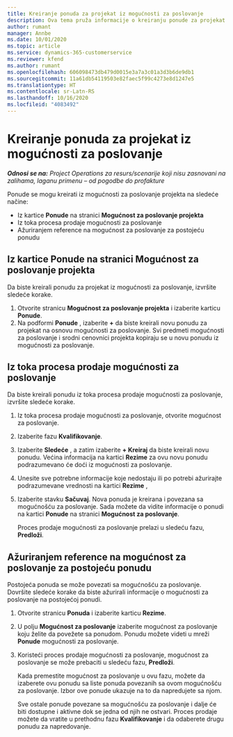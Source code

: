 ```yaml
---
title: Kreiranje ponuda za projekat iz mogućnosti za poslovanje
description: Ova tema pruža informacije o kreiranju ponude za projekat iz mogućnosti za poslovanje.
author: rumant
manager: Annbe
ms.date: 10/01/2020
ms.topic: article
ms.service: dynamics-365-customerservice
ms.reviewer: kfend
ms.author: rumant
ms.openlocfilehash: 606098473db479d0015e3a7a3c01a3d3b6de9db1
ms.sourcegitcommit: 11a61db54119503e82faec5f99c4273e8d1247e5
ms.translationtype: HT
ms.contentlocale: sr-Latn-RS
ms.lasthandoff: 10/16/2020
ms.locfileid: "4083492"
---
```

# <a name="create-project-quotes-from-opportunities"></a>Kreiranje ponuda za projekat iz mogućnosti za poslovanje

_**Odnosi se na:** Project Operations za resurs/scenarije koji nisu zasnovani na zalihama, laganu primenu – od pogodbe do profakture_

Ponude se mogu kreirati iz mogućnosti za poslovanje projekta na sledeće načine:

- Iz kartice **Ponude** na stranici **Mogućnost za poslovanje projekta**
- Iz toka procesa prodaje mogućnosti za poslovanje
- Ažuriranjem reference na mogućnost za poslovanje za postojeću ponudu

## <a name="from-the-quotes-tab-of-the-project-opportunity-page"></a>Iz kartice Ponude na stranici Mogućnost za poslovanje projekta

Da biste kreirali ponudu za projekat iz mogućnosti za poslovanje, izvršite sledeće korake.

1. Otvorite stranicu **Mogućnost za poslovanje projekta** i izaberite karticu **Ponude**. 
2. Na podformi **Ponude** , izaberite **+** da biste kreirali novu ponudu za projekat na osnovu mogućnosti za poslovanje. Svi predmeti mogućnosti za poslovanje i srodni cenovnici projekta kopiraju se u novu ponudu iz mogućnosti za poslovanje.

## <a name="from-the-opportunity-sales-process-flow"></a>Iz toka procesa prodaje mogućnosti za poslovanje

Da biste kreirali ponudu iz toka procesa prodaje mogućnosti za poslovanje, izvršite sledeće korake.

1. Iz toka procesa prodaje mogućnosti za poslovanje, otvorite mogućnost za poslovanje.
2. Izaberite fazu **Kvalifikovanje**. 
3. Izaberite **Sledeće** , a zatim izaberite **+ Kreiraj** da biste kreirali novu ponudu. Većina informacija na kartici **Rezime** za ovu novu ponudu podrazumevano će doći iz mogućnosti za poslovanje. 
4. Unesite sve potrebne informacije koje nedostaju ili po potrebi ažurirajte podrazumevane vrednosti na kartici **Rezime** ,
5. Izaberite stavku **Sačuvaj**. Nova ponuda je kreirana i povezana sa mogućnošću za poslovanje. Sada možete da vidite informacije o ponudi na kartici **Ponude** na stranici **Mogućnost za poslovanje**. 

   Proces prodaje mogućnosti za poslovanje prelazi u sledeću fazu, **Predloži**.


## <a name="by-updating-the-opportunity-reference-on-an-existing-quote"></a>Ažuriranjem reference na mogućnost za poslovanje za postojeću ponudu

Postojeća ponuda se može povezati sa mogućnošću za poslovanje. Dovršite sledeće korake da biste ažurirali informacije o mogućnosti za poslovanje na postojećoj ponudi.

1. Otvorite stranicu **Ponuda** i izaberite karticu **Rezime**.
2. U polju **Mogućnost za poslovanje** izaberite mogućnost za poslovanje koju želite da povežete sa ponudom. Ponudu možete videti u mreži **Ponude** mogućnosti za poslovanje. 
3. Koristeći proces prodaje mogućnosti za poslovanje, mogućnost za poslovanje se može prebaciti u sledeću fazu, **Predloži**. 

   Kada premestite mogućnost za poslovanje u ovu fazu, možete da izaberete ovu ponudu sa liste ponuda povezanih sa ovom mogućnošću za poslovanje. Izbor ove ponude ukazuje na to da napredujete sa njom.

   Sve ostale ponude povezane sa mogućnošću za poslovanje i dalje će biti dostupne i aktivne dok se jedna od njih ne ostvari. Proces prodaje možete da vratite u prethodnu fazu **Kvalifikovanje** i da odaberete drugu ponudu za napredovanje.
